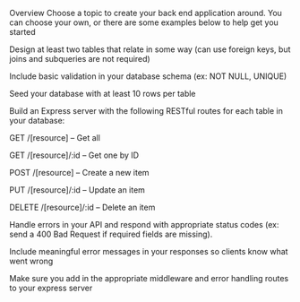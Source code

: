 Overview
Choose a topic to create your back end application around. You can choose your own, or there are some examples below to help get you started

Design at least two tables that relate in some way (can use foreign keys, but joins and subqueries are not required)

Include basic validation in your database schema (ex: NOT NULL, UNIQUE)

Seed your database with at least 10 rows per table

Build an Express server with the following RESTful routes for each table in your database:

GET /[resource] – Get all

GET /[resource]/:id – Get one by ID

POST /[resource] – Create a new item

PUT /[resource]/:id – Update an item

DELETE /[resource]/:id – Delete an item

Handle errors in your API and respond with appropriate status codes (ex: send a 400 Bad Request if required fields are missing).

Include meaningful error messages in your responses so clients know what went wrong

Make sure you add in the appropriate middleware and error handling routes to your express server